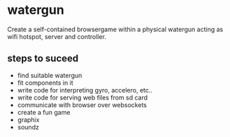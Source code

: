 # watergun

Create a self-contained browsergame within a physical watergun acting as wifi hotspot, server and controller.

## steps to suceed

* find suitable watergun
* fit components in it
* write code for interpreting gyro, accelero, etc..
* write code for serving web files from sd card
* communicate with browser over websockets
* create a fun game
* graphix
* soundz
